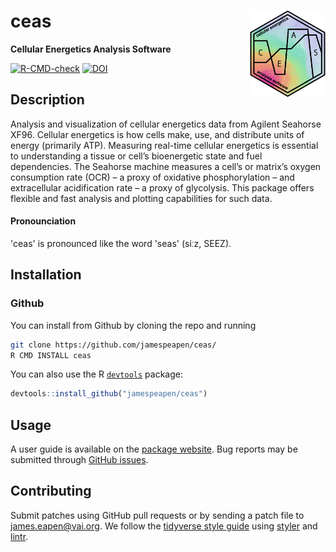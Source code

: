 # ceas <a href="https://jamespeapen.github.io/ceas/"><img src="man/figures/logo.png" align="right" height="138" style="float:right; height:138px;"/></a>

**Cellular Energetics Analysis Software**

<!-- badges: start -->
[![R-CMD-check](https://github.com/jamespeapen/ceas/actions/workflows/R-CMD-check.yaml/badge.svg)](https://github.com/jamespeapen/ceas/actions/workflows/R-CMD-check.yaml)
[![DOI](https://zenodo.org/badge/DOI/10.5281/zenodo.10067116.svg)](https://doi.org/10.5281/zenodo.10067116)

<!-- badges: end -->

## Description

Analysis and visualization of cellular energetics data from Agilent Seahorse
XF96. Cellular energetics is how cells make, use, and distribute units of energy
(primarily ATP). Measuring real-time cellular energetics is essential to
understanding a tissue or cell’s bioenergetic state and fuel dependencies. The
Seahorse machine measures a cell’s or matrix’s oxygen consumption rate (OCR) – a
proxy of oxidative phosphorylation – and extracellular acidification rate – a
proxy of glycolysis. This package offers flexible and fast analysis and plotting
capabilities for such data.

#### Pronounciation

'ceas' is pronounced like the word 'seas' (siːz, SEEZ).

## Installation

### Github

You can install from Github by cloning the repo and running

```bash
git clone https://github.com/jamespeapen/ceas/
R CMD INSTALL ceas
```

You can also use the R [`devtools`](https://devtools.r-lib.org/) package:

```r
devtools::install_github("jamespeapen/ceas")
```

## Usage

A user guide is available on the [package website](https://jamespeapen.github.io/ceas/).
Bug reports may be submitted through [GitHub issues](https://github.com/jamespeapen/ceas/issues).

## Contributing

Submit patches using GitHub pull requests or by sending a patch file to
<james.eapen@vai.org>. We follow the [tidyverse style guide](https://style.tidyverse.org/)
using [styler](https://styler.r-lib.org/) and [lintr](https://github.com/r-lib/lintr).

